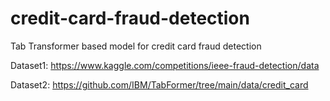 # credit-card-fraud-detection
Tab Transformer based model for credit card fraud detection

Dataset1: https://www.kaggle.com/competitions/ieee-fraud-detection/data

Dataset2: https://github.com/IBM/TabFormer/tree/main/data/credit_card

